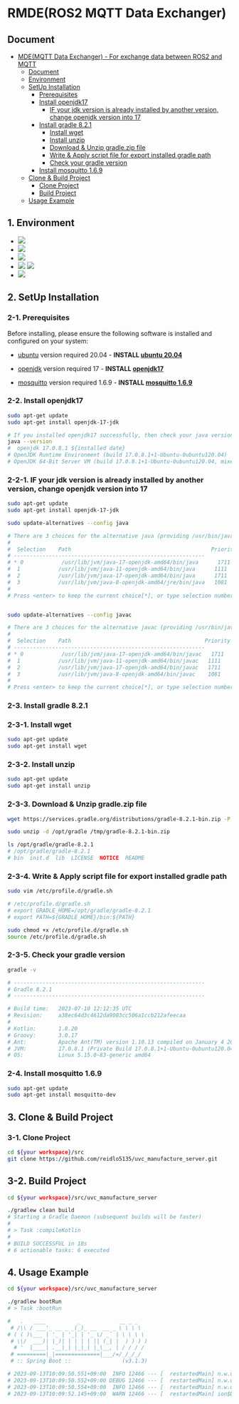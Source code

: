 # RMDE(ROS2 MQTT Data Exchanger)

## Document
- [MDE(MQTT Data Exchanger) - For exchange data between ROS2 and MQTT](#rmderos2-mqtt-data-exchanger)
    - [Document](#document)
    - [Environment](#1-environment)
    - [SetUp Installation](#2-setup-installation)
        - [Prerequisites](#2-1-prerequisites)
        - [Install openjdk17](#2-2-install-openjdk17)
          - [IF your jdk version is already installed by another version, change openjdk version into 17](#2-2-1-if-your-jdk-version-is-already-installed-by-another-version-change-openjdk-version-into-17)
        - [Install gradle 8.2.1](#2-3-install-gradle-821)
          - [Install wget](#2-3-1-install-wget)
          - [Install unzip](#2-3-2-install-unzip)
          - [Download & Unzip gradle.zip file](#2-3-3-download--unzip-gradlezip-file)
          - [Write & Apply script file for export installed gradle path](#2-3-4-write--apply-script-file-for-export-installed-gradle-path)
          - [Check your gradle version](#2-3-5-check-your-gradle-version)
        - [Install mosquitto 1.6.9](#2-4-install-mosquitto-169)
    - [Clone & Build Project](#3-clone--build-project)
      - [Clone Project](#3-1-clone-project)
      - [Build Project](#3-2-build-project)
    - [Usage Example](#4-usage-example)

## 1. Environment
* <img src="https://img.shields.io/badge/openjdk17-437291?style=for-the-badge&logo=openjdk&logoColor=white">
* <img src="https://img.shields.io/badge/kotlin 1.9-7F52FF?style=for-the-badge&logo=kotlin&logoColor=white">
* <img src="https://img.shields.io/badge/spring boot 3.1.3-6DB33F?style=for-the-badge&logo=springboot&logoColor=white">
* <img src="https://img.shields.io/badge/mqtt-660066?style=for-the-badge&logo=mqtt&logoColor=white">
  <img src="https://img.shields.io/badge/Intellij IDEA-000000?style=for-the-badge&logo=intellijidea&logoColor=white">
* <img src="https://img.shields.io/badge/ubuntu 20.04-E95420?style=for-the-badge&logo=ubuntu&logoColor=white">

## 2. SetUp Installation

### 2-1. Prerequisites

Before installing, please ensure the following software is installed and configured on your system:

- [ubuntu](https://ubuntu.com/) version required 20.04 - **INSTALL [ubuntu 20.04](https://ubuntu.com/)**

- [openjdk](https://openjdk.org/) version required 17 - **INSTALL [openjdk17](https://openjdk.org/projects/jdk/17/)** 

- [mosquitto](https://mosquitto.org/) version required 1.6.9 - **INSTALL [mosquitto 1.6.9](https://mosquitto.org/)**

### 2-2. Install openjdk17
```bash
sudo apt-get update
sudo apt-get install openjdk-17-jdk

# If you installed openjdk17 successfully, then check your java version
java --version
#  openjdk 17.0.8.1 ${installed date}
# OpenJDK Runtime Environment (build 17.0.8.1+1-Ubuntu-0ubuntu120.04)
# OpenJDK 64-Bit Server VM (build 17.0.8.1+1-Ubuntu-0ubuntu120.04, mixed mode, sharing)
```

### 2-2-1. IF your jdk version is already installed by another version, change openjdk version into 17
```bash
sudo apt-get update
sudo apt-get install openjdk-17-jdk

sudo update-alternatives --config java

# There are 3 choices for the alternative java (providing /usr/bin/java).
#
#  Selection    Path                                            Priority   Status
# ------------------------------------------------------------
# * 0            /usr/lib/jvm/java-17-openjdk-amd64/bin/java      1711      auto mode
#  1            /usr/lib/jvm/java-11-openjdk-amd64/bin/java      1111      manual mode
#  2            /usr/lib/jvm/java-17-openjdk-amd64/bin/java      1711      manual mode
#  3            /usr/lib/jvm/java-8-openjdk-amd64/jre/bin/java   1081      manual mode
#
# Press <enter> to keep the current choice[*], or type selection number: 0


sudo update-alternatives --config javac

# There are 3 choices for the alternative javac (providing /usr/bin/javac).
#
#  Selection    Path                                          Priority   Status
# ------------------------------------------------------------
# * 0            /usr/lib/jvm/java-17-openjdk-amd64/bin/javac   1711      auto mode
#  1            /usr/lib/jvm/java-11-openjdk-amd64/bin/javac   1111      manual mode
#  2            /usr/lib/jvm/java-17-openjdk-amd64/bin/javac   1711      manual mode
#  3            /usr/lib/jvm/java-8-openjdk-amd64/bin/javac    1081      manual mode
#
# Press <enter> to keep the current choice[*], or type selection number: 0
```

### 2-3. Install gradle 8.2.1

### 2-3-1. Install wget
```bash
sudo apt-get update
sudo apt-get install wget
```

### 2-3-2. Install unzip
```bash
sudo apt-get update
sudo apt-get install unzip
```

### 2-3-3. Download & Unzip gradle.zip file
```bash
wget https://services.gradle.org/distributions/gradle-8.2.1-bin.zip -P /tmp

sudo unzip -d /opt/gradle /tmp/gradle-8.2.1-bin.zip

ls /opt/gradle/gradle-8.2.1
# /opt/gradle/gradle-8.2.1
# bin  init.d  lib  LICENSE  NOTICE  README
```

### 2-3-4. Write & Apply script file for export installed gradle path
```bash
sudo vim /etc/profile.d/gradle.sh

# /etc/profile.d/gradle.sh
# export GRADLE_HOME=/opt/gradle/gradle-8.2.1
# export PATH=${GRADLE_HOME}/bin:${PATH}

sudo chmod +x /etc/profile.d/gradle.sh
source /etc/profile.d/gradle.sh
```

### 2-3-5. Check your gradle version
```bash
gradle -v

# ------------------------------------------------------------
# Gradle 8.2.1
# ------------------------------------------------------------

# Build time:   2023-07-10 12:12:35 UTC
# Revision:     a38ec64d3c4612da9083cc506a1ccb212afeecaa
# 
# Kotlin:       1.8.20
# Groovy:       3.0.17
# Ant:          Apache Ant(TM) version 1.10.13 compiled on January 4 2023
# JVM:          17.0.8.1 (Private Build 17.0.8.1+1-Ubuntu-0ubuntu120.04)
# OS:           Linux 5.15.0-83-generic amd64
```

### 2-4. Install mosquitto 1.6.9
```bash
sudo apt-get update
sudo apt-get install mosquitto-dev
```

## 3. Clone & Build Project

### 3-1. Clone Project
```bash
cd ${your workspace}/src
git clone https://github.com/reidlo5135/uvc_manufacture_server.git
```

## 3-2. Build Project
```bash
cd ${your workspace}/src/uvc_manufacture_server

./gradlew clean build
# Starting a Gradle Daemon (subsequent builds will be faster)
# 
# > Task :compileKotlin
# 
# BUILD SUCCESSFUL in 18s
# 6 actionable tasks: 6 executed
```

## 4. Usage Example
```bash
cd ${your workspace}/src/uvc_manufacture_server

./gradlew bootRun
# > Task :bootRun

#   .   ____          _            __ _ _
 # /\\ / ___'_ __ _ _(_)_ __  __ _ \ \ \ \
# ( ( )\___ | '_ | '_| | '_ \/ _` | \ \ \ \
 # \\/  ___)| |_)| | | | | || (_| |  ) ) ) )
  # '  |____| .__|_| |_|_| |_\__, | / / / /
 # =========|_|==============|___/=/_/_/_/
 # :: Spring Boot ::                (v3.1.3)

# 2023-09-13T10:09:50.551+09:00  INFO 12466 --- [  restartedMain] n.w.u.UvcManufactureServerApplicationKt  : Starting UvcManufactureServerApplicationKt using Java 17.0.8.1 with PID 12466 (/home/wavem/server_ws/src/uvc_manufacture_server/build/classes/kotlin/main started by wavem in /home/wavem/server_ws/src/uvc_manufacture_server)
# 2023-09-13T10:09:50.552+09:00 DEBUG 12466 --- [  restartedMain] n.w.u.UvcManufactureServerApplicationKt  : Running with Spring Boot v3.1.3, Spring v6.0.11
# 2023-09-13T10:09:50.554+09:00  INFO 12466 --- [  restartedMain] n.w.u.UvcManufactureServerApplicationKt  : The following 3 profiles are active: "private", "local", "mqtt"
# 2023-09-13T10:09:52.145+09:00  WARN 12466 --- [  restartedMain] ion$DefaultTemplateResolverConfiguration : Cannot find template location: classpath:/templates/ (please add some templates, check your Thymeleaf configuration, or set spring.thymeleaf.check-template-location=false)
```